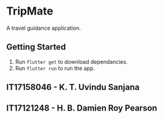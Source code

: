 # TripMate

A travel guidance application.

## Getting Started

1. Run `flutter get` to download dependancies.
2. Run `flutter run` to run the app.

## IT17158046 - K. T. Uvindu Sanjana
## IT17121248 - H. B. Damien Roy Pearson
